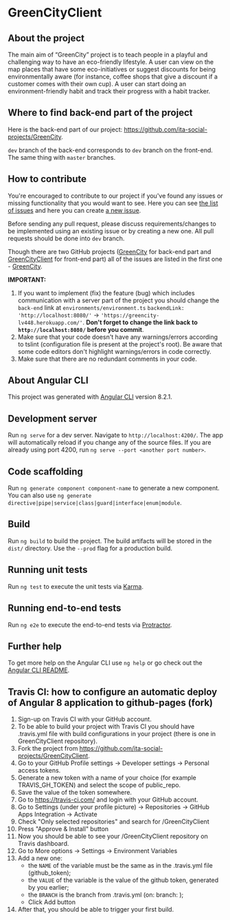 # GreenCityClient
## About the project
The main aim of “GreenCity” project is to teach people in a playful and challenging way to have an eco-friendly lifestyle. A user can view on the map places that have some eco-initiatives or suggest discounts for being environmentally aware (for instance, coffee shops that give a discount if a customer comes with their own cup). А user can start doing an environment-friendly habit and track their progress with a habit tracker.

## Where to find back-end part of the project
Here is the back-end part of our project: https://github.com/ita-social-projects/GreenCity.

`dev` branch of the back-end corresponds to `dev` branch on the front-end. The same thing with `master` branches.

## How to contribute
You're encouraged to contribute to our project if you've found any issues or missing functionality that you would want to see. Here you can see [the list of issues](https://github.com/ita-social-projects/GreenCity/issues) and here you can create [a new issue](https://github.com/ita-social-projects/GreenCity/issues/new).

Before sending any pull request, please discuss requirements/changes to be implemented using an existing issue or by creating a new one. All pull requests should be done into `dev` branch.

Though there are two GitHub projects ([GreenCity](https://github.com/ita-social-projects/GreenCity) for back-end part and [GreenCityClient](https://github.com/ita-social-projects/GreenCityClient) for front-end part) all of the issues are listed in the first one - [GreenCity](https://github.com/ita-social-projects/GreenCity).

**IMPORTANT:**
1. If you want to implement (fix) the feature (bug) which includes communication with a server part of the project you should change the `back-end` link at `environments/environment.ts`
`backendLink: 'http://localhost:8080/'` -> `'https://greencity-lv448.herokuapp.com/'`.
**Don't forget to change the link back to `http://localhost:8080/` before you commit**.
2. Make sure that your code doesn't have any warnings/errors according to tslint (configuration file is present at the project's root). Be aware that some code editors don't highlight warnings/errors in code correctly.
3. Make sure that there are no redundant comments in your code.

## About Angular CLI

This project was generated with [Angular CLI](https://github.com/angular/angular-cli) version 8.2.1.

## Development server

Run `ng serve` for a dev server. Navigate to `http://localhost:4200/`. The app will automatically reload if you change any of the source files. If you are already using port 4200, run `ng serve --port <another port number>`.

## Code scaffolding

Run `ng generate component component-name` to generate a new component. You can also use `ng generate directive|pipe|service|class|guard|interface|enum|module`.

## Build

Run `ng build` to build the project. The build artifacts will be stored in the `dist/` directory. Use the `--prod` flag for a production build.

## Running unit tests

Run `ng test` to execute the unit tests via [Karma](https://karma-runner.github.io).

## Running end-to-end tests

Run `ng e2e` to execute the end-to-end tests via [Protractor](http://www.protractortest.org/).

## Further help

To get more help on the Angular CLI use `ng help` or go check out the [Angular CLI README](https://github.com/angular/angular-cli/blob/master/README.md).

## Travis CI: how to configure an automatic deploy of Angular 8 application to github-pages (fork)

1. Sign-up on Travis CI with your GitHub account.
2. To be able to build your project with Travis CI you should have .travis.yml file with build configurations in your project (there is one in GreenCityClient repository).
3. Fork the project from https://github.com/ita-social-projects/GreenCityClient.
4. Go to your GitHub Profile settings -> Developer settings -> Personal access tokens.
5. Generate a new token with a name of your choice (for example TRAVIS_GH_TOKEN) and select the scope of public_repo.
6. Save the value of the token somewhere.
7. Go to https://travis-ci.com/ and login with your GitHub account.
8. Go to Settings (under your profile picture) -> Repositories -> GitHub Apps Integration -> Activate 
9. Check "Only selected repositories" and search for <your-github-name>/GreenCityClient
10. Press "Approve & Install" button
11. Now you should be able to see your <your-github-name>/GreenCityClient repository on Travis dashboard.
12. Go to More options -> Settings -> Environment Variables
13. Add a new one:
    - the `NAME` of the variable must be the same as in the .travis.yml file (github_token);
    - the `VALUE` of the variable is the value of the github token, generated by you earlier;
    - the `BRANCH` is the branch from .travis.yml (on: branch: <branch-name>);
    - Click Add button
14. After that, you should be able to trigger your first build. 
